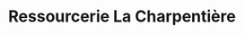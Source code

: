 ---
title: "Ressourcerie La Charpentière"
url: /tours/ressourcerie-la-charpentiere/
shop: magasin de variétés
---